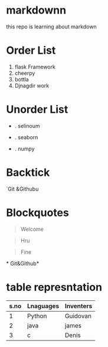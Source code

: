 # markdownn
this repo is learning about markdown

# Order List


1. flask Framework
2. cheerpy
3. bottla
100. Djnagdir work

# Unorder List

+ . selinoum

+ . seaborn

* . numpy

# Backtick

`Git &Githubu


# Blockquotes

> Welcome

> Hru

> Fine

\* Git&Github\*

# table represntation

| s.no | Lnaguages| Inventers |
|------|----------|-----------|
|1     |Python    |Guidovan   |
|2     |java      |james      |
|3     |c         |Denis      |
